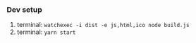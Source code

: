 ### Dev setup

1. terminal: `watchexec -i dist -e js,html,ico node build.js`
2. terminal: `yarn start`
